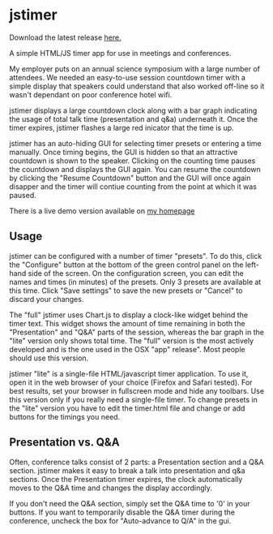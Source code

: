 jstimer
=======

Download the latest release <a href="https://github.com/48kRAM/jstimer/releases/latest">here.</a>

A simple HTML/JS timer app for use in meetings and conferences.

My employer puts on an annual science symposium with a large number of attendees. We needed an easy-to-use session countdown timer with a simple display that speakers could understand that also worked off-line so it wasn't dependant on poor conference hotel wifi.

jstimer displays a large countdown clock along with a bar graph indicating the usage of total talk time (presentation and q&a) underneath it. Once the timer expires, jstimer flashes a large red inicator that the time is up.

jstimer has an auto-hiding GUI for selecting timer presets or entering a time manually. Once timing begins, the GUI is hidden so that an attractive countdown is shown to the speaker. Clicking on the counting time pauses the countdown and displays the GUI again. You can resume the countdown by clicking the "Resume Countdown" button and the GUI will once again disapper and the timer will contiue counting from the point at which it was paused.

There is a live demo version available on [my homepage](http://www.cv.nrao.edu/~jmalone/tools/jstimer/)

Usage
-----

jstimer can be configured with a number of timer "presets". To do this, click the "Configure" button at the bottom of the green control panel on the left-hand side of the screen. On the configuration screen, you can edit the names and times (in minutes) of the presets. Only 3 presets are available at this time. Click "Save settings" to save the new presets or "Cancel" to discard your changes.

The "full" jstimer uses Chart.js to display a clock-like widget behind the timer text. This widget shows the amount of time remaining in both the "Presentation" and "Q&A" parts of the session, whereas the bar graph in the "lite" version only shows total time. The "full" version is the most actively developed and is the one used in the OSX "app" release". Most people should use this version.

jstimer "lite" is a single-file HTML/javascript timer application. To use it, open it in the web browser of your choice (Firefox and Safari tested). For best results, set your browser in fullscreen mode and hide any toolbars. Use this version only if you really need a single-file timer. To change presets in the "lite" version you have to edit the timer.html file and change or add buttons for the timings you need.


Presentation vs. Q&A
--------------------

Often, conference talks consist of 2 parts:  a Presentation section and a Q&A section. jstimer makes it easy to break a talk into presentation and q&a sections. Once the Presentation timer expires, the clock automatically moves to the Q&A time and changes the display accordingly.

If you don't need the Q&A section, simply set the Q&A time to '0' in your buttons. If you want to temporarily disable the Q&A timer during the conference, uncheck the box for "Auto-advance to Q/A" in the gui.

